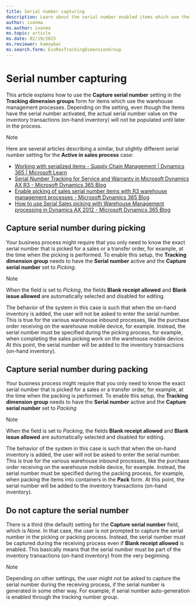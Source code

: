 ```yaml
---
title: Serial number capturing
description: Learn about the serial number enabled items which use the warehouse management processes and how to capture the serial numbers.
author: ivanma
ms.author: ivanma
ms.topic: article
ms.date: 02/19/2025
ms.reviewer: kamaybac
ms.search.form: EcoResTrackingDimensionGroup
---
```


# Serial number capturing

This article explains how to use the **Capture serial number** setting in the **Tracking dimension groups** form for items which use the warehouse management processes. Depending on the setting, even though the items have the serial number activated, the actual serial number value on the inventory transactions (on-hand inventory) will not be populated until later in the process.

> [!NOTE]
> Here are several articles describing a similar, but slightly different serial number setting for the **Active in sales process** case:
> - [Working with serialized items - Supply Chain Management | Dynamics 365 | Microsoft Learn](https://learn.microsoft.com/en-us/dynamics365/supply-chain/sales-marketing/register-serial-numbers-sales-process)
> - [Serial Number Tracking for Service and Warranty in Microsoft Dynamics AX R3 - Microsoft Dynamics 365 Blog](https://www.microsoft.com/en-us/dynamics-365/blog/no-audience/2014/07/02/serial-number-tracking-for-service-and-warranty-in-microsoft-dynamics-ax-r3/)
> - [Enable picking of sales serial number items with R3 warehouse management processes - Microsoft Dynamics 365 Blog](https://www.microsoft.com/en-us/dynamics-365/blog/business-leader/2015/12/06/enable-picking-of-sales-serial-number-items-with-r3-warehouse-management-processes)
> - [How to use Serial Sales picking with Warehouse Management processing in Dynamics AX 2012 - Microsoft Dynamics 365 Blog](https://www.microsoft.com/en-us/dynamics-365/blog/business-leader/2016/11/04/how-to-use-serial-sales-picking-with-warehouse-management-processing-in-dynamics-ax-2012)

## Capture serial number during picking

Your business process might require that you only need to know the exact serial number that is picked for a sales or a transfer order, for example, at the time when the picking is performed. To enable this setup, the **Tracking dimension group** needs to have the **Serial number** active and the **Capture serial number** set to *Picking*.

> [!NOTE]
> When the field is set to *Picking*, the fields **Blank receipt allowed** and **Blank issue allowed** are automatically selected and disabled for editing.

The behavior of the system in this case is such that when the on-hand inventory is added, the user will not be asked to enter the serial number. This is true for the various warehouse inbound processes, like the purchase order receiving on the warehouse mobile device, for example. Instead, the serial number must be specified during the picking process, for example, when completing the sales picking work on the warehouse mobile device. At this point, the serial number will be added to the inventory transactions (on-hand inventory).

## Capture serial number during packing

Your business process might require that you only need to know the exact serial number that is picked for a sales or a transfer order, for example, at the time when the packing is performed. To enable this setup, the **Tracking dimension group** needs to have the **Serial number** active and the **Capture serial number** set to *Packing*

> [!NOTE]
> When the field is set to *Packing*, the fields **Blank receipt allowed** and **Blank issue allowed** are automatically selected and disabled for editing.

The behavior of the system in this case is such that when the on-hand inventory is added, the user will not be asked to enter the serial number. This is true for the various warehouse inbound processes, like the purchase order receiving on the warehouse mobile device, for example. Instead, the serial number must be specified during the packing process, for example, when packing the items into containers in the **Pack** form. At this point, the serial number will be added to the inventory transactions (on-hand inventory).

## Do not capture the serial number

There is a third (the default) setting for the **Capture serial number** field, which is *None*. In that case, the user is not prompted to capture the serial number in the picking or packing process. Instead, the serial number must be captured during the receiving process even if **Blank receipt allowed** is enabled. This basically means that the serial number must be part of the inventory transactions (on-hand inventory) from the very beginning.

> [!NOTE]
> Depending on other settings, the user might not be asked to capture the serial number during the receiving process, if the serial number is generated in some other way. For example, if serial number auto-generation is enabled through the tracking number group.